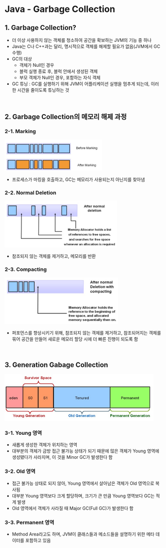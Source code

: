 # Java - Garbage Collection

## 1. Garbage Collection?
- 더 이상 사용하지 않는 객체를 청소하여 공간을 확보하는 JVM의 기능 중 하나
- Java는 C나 C++과는 달리, 명시적으로 객체를 해제할 필요가 없음(JVM에서 GC 수행)
- GC의 대상
  - 객체가 Null인 경우
  - 블럭 실행 종료 후, 블럭 안에서 생성된 객체
  - 부모 객체가 Null인 경우, 포함하는 자식 객체
- GC 튜닝 : GC를 실행하기 위해 JVM이 어플리케이션 실행을 멈추게 되는데, 이러한 시간을 줄이도록 튜닝하는 것

<br/>

## 2. Garbage Collection의 메모리 해제 과정
### 2-1. Marking
<img src="../imagespace/java_gc1.jpg" height=100>

- 프로세스가 마킹을 호출하고, GC는 메모리가 사용되는지 아닌지를 찾아냄

### 2-2. Normal Deletion
<img src="../imagespace/java_gc2.jpg" height=150>

- 참조되지 않는 객체를 제거하고, 메모리를 반환

### 2-3. Compacting
<img src="../imagespace/java_gc3.jpg" height=150>

- 퍼포먼스를 향상시키기 위해, 참조되지 않는 객체를 제거하고, 참조되어지는 객체를 묶어 공간을 만들어 새로운 메모리 할당 시에 더 빠른 진행이 되도록 함

<br/>

## 3. Generation Gabage Collection

<img src="../imagespace/java_gc4.jpg" height=150>

### 3-1. Young 영역
- 새롭게 생성한 객체가 위치하는 영역
- 대부분의 객체가 금방 접근 불가능 상태가 되기 때문에 많은 객체가 Young 영역에 생성됐다가 사라지며, 이 것을 Minor GC가 발생한다 함

### 3-2. Old 영역
- 접근 불가능 상태로 되지 않아, Young 영역에서 살아남은 객체가 Old 영역으로 복사됨
- 대부분 Young 영역보다 크게 할당하며, 크기가 큰 만큼 Young 영역보다 GC는 적게 발생
- Old 영역에서 객체가 사라질 때 Major GC(Full GC)가 발생한다 함

### 3-3. Permanent 영역
- Method Area라고도 하며, JVM이 클래스들과 메소드들을 설명하기 위한 메타 데이터를 포함하고 있음
